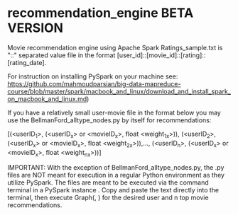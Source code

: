# recommendation_engine BETA VERSION
Movie recommendation engine using Apache Spark
Ratings_sample.txt is "::" separated value file in the format [user_id]::[movie_id]::[rating]::[rating_date]. 

For instruction on installing PySpark on your machine see: https://github.com/mahmoudparsian/big-data-mapreduce-course/blob/master/spark/macbook_and_linux/download_and_install_spark_on_macbook_and_linux.md)

If you have a relatively small user-movie file in the format below you may use the BellmanFord_alltype_nodes.py by itself for recommendations:

[(<userID<sub>1</sub>>, (<userID<sub>x</sub>> or <movieID<sub>x</sub>>, float <weight<sub>1x</sub>>)), (<userID<sub>2</sub>>, (<userID<sub>x</sub>> or <movieID<sub>x</sub>>, float <weight<sub>2x</sub>>)),..., (<userID<sub>n</sub>>, (<userID<sub>x</sub>> or <movieID<sub>x</sub>>, float <weight<sub>nx</sub>>))]


IMPORTANT: With the exception of BellmanFord_alltype_nodes.py, the .py files are NOT meant for execution in a regular Python environment as they utilize PySpark. The files are meant to be executed via the command terminal in a PySpark instance . Copy and paste the text directly into the terminal, then execute Graph(<desired user id>, <n top movie recommendations>) for the desired user and n top movie recommendations.
  
  
